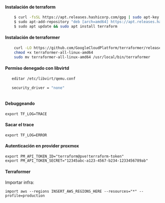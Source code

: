 #### Instalación de terraform 


```bash
    $ curl -fsSL https://apt.releases.hashicorp.com/gpg | sudo apt-key add -
    $ sudo apt-add-repository "deb [arch=amd64] https://apt.releases.hashicorp.com $(lsb_release -cs) main"
    $ sudo apt update && sudo apt install terraform

```

#### Instalación de terraformer

```bash
    curl -LO https://github.com/GoogleCloudPlatform/terraformer/releases/download/0.8.15/terraformer-all-linux-amd64
    chmod +x terraformer-all-linux-amd64
    sudo mv terraformer-all-linux-amd64 /usr/local/bin/terraformer
```

#### Permiso denegado con libvirtd


```bash
   editar /etc/libvirt/qemu.conf
   
   security_driver = "none"
   
```

#### Debuggeando 

    export TF_LOG=TRACE
    
#### Sacar el trace

    export TF_LOG=ERROR

#### Autenticación en provider proxmox

    export PM_API_TOKEN_ID="terraform@pve!terraform-token"
    export PM_API_TOKEN_SECRET="12345abc-a123-4567-b234-1233456789ab"
    
    
#### Terraformer

Importar infra:
    
    import aws --regions INSERT_AWS_REGIONS_HERE --resources="*" --profile=production
    


